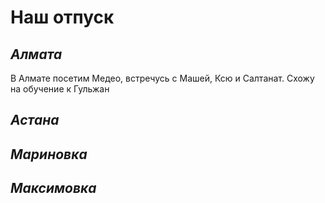 # **Наш отпуск**

## *Алмата*
 В Алмате посетим Медео, встречусь с Машей, Ксю и Салтанат. Схожу на обучение к Гульжан

## *Астана*



## *Мариновка*



## *Максимовка*